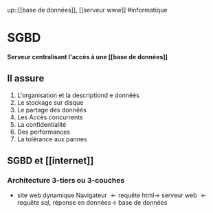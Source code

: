 up::[[base de données]], [[serveur www]]
#informatique 
# SGBD

**Serveur centralisant l'accès à une [[base de données]]**

## Il assure
 1. L'organisation et la descriptiond e donnêés
 2. Le stockage sur disque
 3. Le partage des donnêés
 4. Les Accès concurrents
 5. La confidentialité
 6. Des performances
 7. La tolérance aux pannes

## SGBD et [[internet]] 

### Architecture 3-tiers ou 3-couches
 - site web dynamique
 Navigateur $\leftarrow\text{requête html}\rightarrow$  serveur web $\leftarrow\text{requête sql, réponse en données}\rightarrow$ base de données

 
